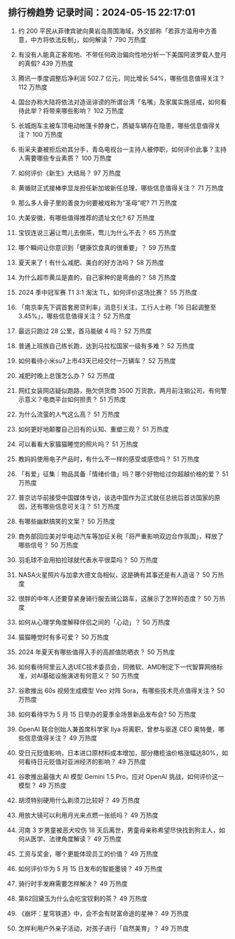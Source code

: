 
## 排行榜趋势 记录时间：2024-05-15 22:17:01
  
  1. 约 200 平民从菲律宾驶向黄岩岛周围海域，外交部称「若菲方滥用中方善意，中方将依法反制」，如何解读？ 790 万热度
    
  2. 有没有人能真正客观地、不带任何政治偏向性地分析一下美国阿波罗载人登月的真假? 439 万热度
    
  3. 腾讯一季度调整后净利润 502.7 亿元，同比增长 54%，哪些信息值得关注？ 112 万热度
    
  4. 国台办称大陆将依法对造谣诽谤的所谓台湾「名嘴」及家属实施惩戒，如何看待此举？将带来哪些影响？ 102 万热度
    
  5. 长城炮车主被车顶电动帐篷卡脖身亡，质疑车辆存在隐患，哪些信息值得关注？ 100 万热度
    
  6. 街采夫妻被拒后劝其分手，青岛电视台一主持人被停职，如何评价此事？主持人需要哪些专业素质？ 100 万热度
    
  7. 如何评价《新生》大结局？ 97 万热度
    
  8. 黄循财正式接棒李显龙担任新加坡新任总理，哪些信息值得关注？ 71 万热度
    
  9. 那么多人骨子里的善良为何要被戏称为“圣母”呢? 71 万热度
    
  10. 大美安徽，有哪些值得推荐的遗址文化? 67 万热度
    
  11. 宝钗连说三遍让莺儿去倒茶，莺儿为什么不去？ 65 万热度
    
  12. 哪个瞬间让你意识到「健康饮食真的很重要」？ 59 万热度
    
  13. 夏天来了！有什么减肥、美白的好方法吗？ 58 万热度
    
  14. 为什么超市黄瓜是直的，自己家种的是弯曲的？ 58 万热度
    
  15. 2024 季中冠军赛 T1 3:1 淘汰 TL，如何评价这场比赛？ 55 万热度
    
  16. 「南京率先下调首套房贷利率」消息引关注，工行人士称「16 日起调整至 3.45%」，哪些信息值得关注？ 52 万热度
    
  17. 最远只跑过 28 公里，首马能破 4 吗？ 52 万热度
    
  18. 普通上班族自己练长跑，达到马拉松国家一级有多难？ 52 万热度
    
  19. 如何看待小米su7上市43天已经交付一万辆车？ 52 万热度
    
  20. 减肥时晚上总饿怎么办？ 52 万热度
    
  21. 网红女装网店疑似跑路，拖欠供货商 3500 万货款，两月前注销公司，有何警示意义？电商平台如何担责？ 51 万热度
    
  22. 为什么流萤的人气这么高？ 51 万热度
    
  23. 如何更好地颠覆自己旧有的认知、重塑三观？ 51 万热度
    
  24. 可以看看大家猫猫睡觉的照片吗？ 51 万热度
    
  25. 教妈妈使用电子产品时，有什么不一样的感受或感悟吗？ 51 万热度
    
  26. 「有爱」征集｜物品具备「情绪价值」吗？哪个好物给过你超越价格的爱？ 51 万热度
    
  27. 普京访华前接受中国媒体专访，谈选中国作为正式就任总统后首访国家的原因，还有哪些信息可关注？ 51 万热度
    
  28. 有哪些幽默搞笑的文案？ 50 万热度
    
  29. 商务部回应美对华电动汽车等加征关税「将严重影响双边合作氛围」，释放了哪些信号？ 50 万热度
    
  30. 羽毛球不会用拍捡球就代表水平很菜吗？ 50 万热度
    
  31. NASA火星照片与加拿大德文岛相似，这是确有其事还是有人造谣？ 50 万热度
    
  32. 很胖的中年人还要穿紧身骑行服去骑公路车，这展示了怎样的态度？ 50 万热度
    
  33. 如何从心理学角度解释伴侣之间的「心动」？ 50 万热度
    
  34. 猫猫睡觉时有多可爱？ 50 万热度
    
  35. 2024 年夏天有哪些值得入手的高颜值防晒衣？ 50 万热度
    
  36. 如何看待阿里云入选UEC技术委员会，同微软、AMD制定下一代智算网络标准，对AI基础设施演进有何意义？ 50 万热度
    
  37. 谷歌推出 60s 视频生成模型 Veo 对阵 Sora，有哪些技术亮点值得关注？ 50 万热度
    
  38. 如何看待华为 5 月 15 日举办的夏季全场景新品发布会? 50 万热度
    
  39. OpenAI 联合创始人兼首席科学家 Ilya 将离职，曾参与驱逐 CEO 奥特曼，哪些信息值得关注？ 49 万热度
    
  40. 受日元贬值影响，日本进口原材料成本增加，部分橄榄油价格涨幅达80%，如何看待日元贬值对亚洲经济的影响？ 49 万热度
    
  41. 谷歌推出最强大 AI 模型 Gemini 1.5 Pro，应对 OpenAI 挑战，如何评价这一模型？ 49 万热度
    
  42. 胡须特别硬用什么剃须刀比较好？ 49 万热度
    
  43. 用放大镜可以利用月光来点燃一张纸吗？ 49 万热度
    
  44. 河南 3 岁男童被恶犬咬伤 18 天后离世，男童母亲称希望尽快找到狗主人，如何从医学、法律角度解读？ 49 万热度
    
  45. 工资与奖金，哪个更能体现员工的价值？ 49 万热度
    
  46. 如何评价华为 5 月 15 日发布的智能墨镜？ 49 万热度
    
  47. 骑行时手发麻需要怎样解决？ 49 万热度
    
  48. 第62回黛玉为什么会吃宝钗剩的茶？ 49 万热度
    
  49. 《崩坏：星穹铁道》中，会不会有财富命途的星神？ 49 万热度
    
  50. 怎样利用户外亲子活动，对孩子进行「自然美育」？ 49 万热度
    